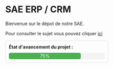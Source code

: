 # SAE ERP / CRM

Bienvenue sur le dépot de notre SAE. 
<br>

Pour consulter le sujet vous pouvez cliquer <a href="Images/SUJET TP ERP.CRM.pdf" target="_blank">ici</a>

<div style="border: 1px solid #ddd; padding: 10px; border-radius: 5px; width: 300px;">
    <strong>État d'avancement du projet :</strong>
    <div style="background-color: #f3f3f3; border-radius: 5px; margin-top: 10px; height: 20px; width: 100%;">
        <div style="background-color: #4caf50; height: 100%; width: 75%; border-radius: 5px; text-align: center; color: white; line-height: 20px;">
            75%
        </div>
    </div>
</div>


